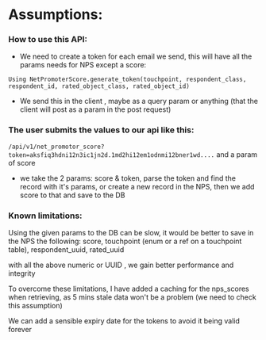 # Assumptions:

### How to use this API:

- We need to create a token for each email we send, this will have all the params needs for NPS except a score:

`Using NetPromoterScore.generate_token(touchpoint, respondent_class, respondent_id, rated_object_class, rated_object_id)`

- We send this in the client , maybe as a query param or anything (that the client will post as a param in the post request)

### The user submits the values to our api like this:

`/api/v1/net_promotor_score?token=aksfiq3hdni12n3ic1jn2d.1md2hi12em1odnmi12bner1wd....`
and a param of score

- we take the 2 params: score & token, parse the token and find the record with it's params, or create a new record in the NPS,
  then we add score to that and save to the DB

### Known limitations:

Using the given params to the DB can be slow, it would be better to save in the NPS the following:
score, touchpoint (enum or a ref on a touchpoint table), respondent_uuid, rated_uuid

with all the above numeric or UUID , we gain better performance and integrity

To overcome these limitations, I have added a caching for the nps_scores when retrieving, as 5 mins stale data won't be a problem (we need to check this assumption)

We can add a sensible expiry date for the tokens to avoid it being valid forever
